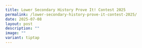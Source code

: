 ```yaml
---
title: Lower Secondary History Prove It! Contest 2025
permalink: /lower-secondary-history-prove-it-contest-2025/
date: 2025-07-08
layout: post
description: ""
image: ""
variant: tiptap
---
```

